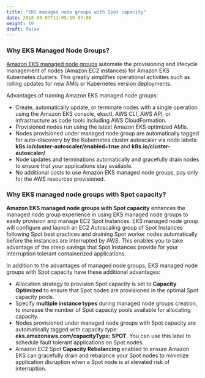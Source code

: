 ```yaml
---
title: "EKS managed node groups with Spot capacity"
date: 2018-08-07T11:05:19-07:00
weight: 10
draft: false
---
```


### Why EKS Managed Node Groups?

[Amazon EKS managed node groups](https://docs.aws.amazon.com/eks/latest/userguide/managed-node-groups.html) automate the provisioning and lifecycle management of nodes (Amazon EC2 instances) for Amazon EKS Kubernetes clusters. This greatly simplifies operational activities such as rolling updates for new AMIs or Kubernetes version deployments.

Advantages of running Amazon EKS managed node groups:

* Create, automatically update, or terminate nodes with a single operation using the Amazon EKS console, eksctl, AWS CLI, AWS API, or infrastructure as code tools including AWS CloudFormation.
* Provisioned nodes run using the latest Amazon EKS optimized AMIs.
* Nodes provisioned under managed node group are automatically tagged for auto-discovery by the Kubernetes cluster autoscaler via node labels: **k8s.io/cluster-autoscaler/enabled=true** and **k8s.io/cluster-autoscaler/<cluster-name>**
* Node updates and terminations automatically and gracefully drain nodes to ensure that your applications stay available.
* No additional costs to use Amazon EKS managed node groups, pay only for the AWS resources provisioned.

### Why EKS managed node groups with Spot capacity?

**Amazon EKS managed node groups with Spot capacity** enhances the managed node group experience in using EKS managed node groups to easily provision and manage EC2 Spot Instances. EKS managed node group will configure and launch an EC2 Autoscaling group of Spot Instances following Spot best practices and draining Spot worker nodes automatically before the instances are interrupted by AWS. This enables you to take advantage of the steep savings that Spot Instances provide for your interruption tolerant containerized applications. 

In addition to the advantages of managed node groups, EKS managed node groups with Spot capacity have these additional advantages:

* Allocation strategy to provision Spot capacity is set to **Capacity Optimized** to ensure that Spot nodes are provisioned in the optimal Spot capacity pools. 
* Specify **multiple instance types** during managed node groups creation, to increase the number of Spot capacity pools available for allocating capacity.
* Nodes provisioned under managed node groups with Spot capacity are automatically tagged with capacity type: **eks.amazonaws.com/capacityType: SPOT**. You can use this label to schedule fault tolerant applications on Spot nodes.
* Amazon EC2 Spot **Capacity Rebalancing** enabled to ensure Amazon EKS can gracefully drain and rebalance your Spot nodes to minimize application disruption when a Spot node is at elevated risk of interruption. 
